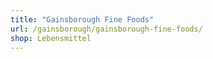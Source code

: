 ```yaml
---
title: "Gainsborough Fine Foods"
url: /gainsborough/gainsborough-fine-foods/
shop: Lebensmittel
---
```

